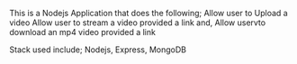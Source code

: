 This is a Nodejs Application that does the following;
Allow user to Upload a video
Allow user to stream a video provided a link and,
Allow uservto download an mp4 video provided a link

Stack used include;
Nodejs,
Express,
MongoDB